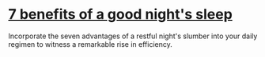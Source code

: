 
# [7 benefits of a good night's sleep](https://www.mindhaste.com/t/sleep/7-benefits-of-a-good-nights-sleep-25)

Incorporate the seven advantages of a restful night's slumber into your daily regimen to witness a remarkable rise in efficiency.
    